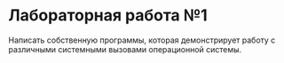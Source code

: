 # Лабораторная работа №1 #

Написать собственную программы, которая демонстрирует работу с различными системными вызовами операционной системы.
